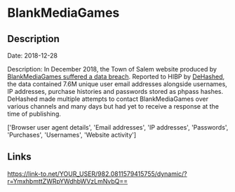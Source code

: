 # BlankMediaGames

## Description

Date: 2018-12-28

Description:
In December 2018, the Town of Salem website produced by <a href="https://blog.dehashed.com/town-of-salem-blankmediagames-hacked/" target="_blank" rel="noopener">BlankMediaGames suffered a data breach</a>. Reported to HIBP by <a href="https://dehashed.com/" target="_blank" rel="noopener">DeHashed</a>, the data contained 7.6M unique user email addresses alongside usernames, IP addresses, purchase histories and passwords stored as phpass hashes. DeHashed made multiple attempts to contact BlankMediaGames over various channels and many days but had yet to receive a response at the time of publishing.


['Browser user agent details', 'Email addresses', 'IP addresses', 'Passwords', 'Purchases', 'Usernames', 'Website activity']

## Links

https://link-to.net/YOUR_USER/982.0811579415755/dynamic/?r=YmxhbmttZWRpYWdhbWVzLmNvbQ==